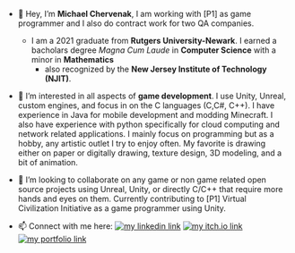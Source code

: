 - 👋 Hey, I’m **Michael Chervenak**, I am working with [P1] as game programmer and I also do contract work for two QA companies.
    - I am a 2021 graduate from **Rutgers University-Newark**. I earned a bacholars degree *Magna Cum Laude* in **Computer Science** with a minor in **Mathematics**
        - also recognized by the **New Jersey Institute of Technology (NJIT)**.
      
- 👀 I’m interested in all aspects of **game development**. I use Unity, Unreal, custom engines, and focus in on the C languages (C,C#, C++). I have experience in Java for mobile development and modding Minecraft. I also have experience with python specifically for cloud computing and network related applications. I mainly focus on programming but as a hobby, any artistic
      outlet I try to enjoy often. My favorite is drawing either on paper or digitally drawing, texture design, 3D modeling, and a bit of animation.
  
- 💞️ I’m looking to collaborate on any game or non game related open source projects using Unreal, Unity, or directly C/C++ that require more hands and eyes on them. Currently contributing to [P1] Virtual Civilization Initiative as a game programmer using Unity.
- 📫 Connect with me here:
      [![my linkedin link](https://img.shields.io/badge/Linkedin-Cherve3-blue)](https://www.linkedin.com/in/Cherve3)
      [![my itch.io link](https://img.shields.io/badge/itch.io-Cherve-red)](https://cherve.itch.io)
      [![my portfolio link](https://img.shields.io/badge/Portfolio-Cherve-blue)](https://ch3rv3.wixsite.com/cherve)

<!---
Cherve3/Cherve3 is a ✨ special ✨ repository because its `README.md` (this file) appears on your GitHub profile.
You can click the Preview link to take a look at your changes.
--->
